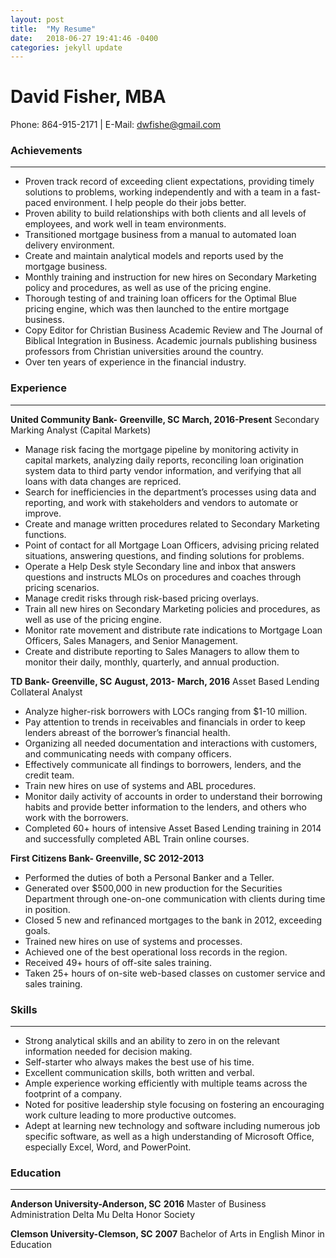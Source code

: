 ```yaml
---
layout: post
title:  "My Resume"
date:   2018-06-27 19:41:46 -0400
categories: jekyll update
---
```

# David Fisher, MBA
Phone: 864-915-2171 | E-Mail: dwfishe@gmail.com

### Achievements
---
* Proven track record of exceeding client expectations, providing timely solutions to problems, working independently and with a team in a fast-paced environment. I help people do their jobs better.
* Proven ability to build relationships with both clients and all levels of employees, and work well in team environments.
* Transitioned mortgage business from a manual to automated loan delivery environment.
* Create and maintain analytical models and reports used by the mortgage business.
* Monthly training and instruction for new hires on Secondary Marketing policy and procedures, as well as use of the pricing engine.
* Thorough testing of and training loan officers for the Optimal Blue pricing engine, which was then launched to the entire mortgage business.
* Copy Editor for Christian Business Academic Review and The Journal of Biblical Integration in Business. Academic journals publishing business professors from Christian universities around the country.
* Over ten years of experience in the financial industry.

### Experience
***
**United Community Bank- Greenville, SC**
**March, 2016-Present**
Secondary Marking Analyst (Capital Markets)
* Manage risk facing the mortgage pipeline by monitoring activity in capital markets, analyzing daily reports, reconciling loan origination system data to third party vendor information, and verifying that all loans with data changes are repriced.
* Search for inefficiencies in the department’s processes using data and reporting, and work with stakeholders and vendors to automate or improve.
* Create and manage written procedures related to Secondary Marketing functions.
* Point of contact for all Mortgage Loan Officers, advising pricing related situations, answering questions, and finding solutions for problems.
* Operate a Help Desk style Secondary line and inbox that answers questions and instructs MLOs on procedures and coaches through pricing scenarios.
* Manage credit risks through risk-based pricing overlays.
* Train all new hires on Secondary Marketing policies and procedures, as well as use of the pricing engine.
* Monitor rate movement and distribute rate indications to Mortgage Loan Officers, Sales Managers, and Senior Management.
* Create and distribute reporting to Sales Managers to allow them to monitor their daily, monthly, quarterly, and annual production.

**TD Bank- Greenville, SC**
**August, 2013- March, 2016**
Asset Based Lending Collateral Analyst
* Analyze higher-risk borrowers with LOCs ranging from $1-10 million.
* Pay attention to trends in receivables and financials in order to keep lenders abreast of the borrower’s financial health.
* Organizing all needed documentation and interactions with customers, and communicating needs with company officers.
* Effectively communicate all findings to borrowers, lenders, and the credit team.
* Train new hires on use of systems and ABL procedures.
* Monitor daily activity of accounts in order to understand their borrowing habits and provide better information to the lenders, and others who work with the borrowers.
* Completed 60+ hours of intensive Asset Based Lending training in 2014 and successfully completed ABL Train online courses.

**First Citizens Bank- Greenville, SC**
**2012-2013**
* Performed the duties of both a Personal Banker and a Teller.
* Generated over $500,000 in new production for the Securities Department through one-on-one communication with clients during time in position.
* Closed 5 new and refinanced mortgages to the bank in 2012, exceeding goals.
* Trained new hires on use of systems and processes.
* Achieved one of the best operational loss records in the region.
* Received 49+ hours of off-site sales training.
* Taken 25+ hours of on-site web-based classes on customer service and sales training.

### Skills
***
* Strong analytical skills and an ability to zero in on the relevant information needed for decision making.
* Self-starter who always makes the best use of his time.
* Excellent communication skills, both written and verbal.
* Ample experience working efficiently with multiple teams across the footprint of a company.
* Noted for positive leadership style focusing on fostering an encouraging work culture leading to more productive outcomes.
* Adept at learning new technology and software including numerous job specific software, as well as a high understanding of Microsoft Office, especially Excel, Word, and PowerPoint.

### Education
***
**Anderson University-Anderson, SC**
**2016**
Master of Business Administration
Delta Mu Delta Honor Society

**Clemson University-Clemson, SC**
**2007**
Bachelor of Arts in English
Minor in Education
